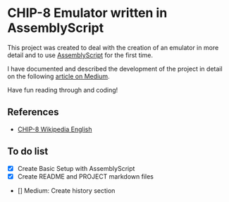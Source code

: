 # CHIP-8 Emulator written in AssemblyScript

This project was created to deal with the creation of an emulator in more detail
and to use [AssemblyScript](https://www.assemblyscript.org) for the first time.

I have documented and described the development of the project in detail on the
following [article on Medium](https://medium.com/p/2e7c8749031d/edit).

Have fun reading through and coding!

## References

- [CHIP-8 Wikipedia English](https://en.wikipedia.org/wiki/CHIP-8)

## To do list

- [x] Create Basic Setup with AssemblyScript
- [x] Create README and PROJECT markdown files
- [] Medium: Create history section
